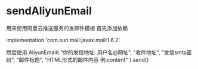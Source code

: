# sendAliyunEmail
用来使用阿里云推送服务的发邮件模板
首先添加依赖

implementation 'com.sun.mail:javax.mail:1.6.2'


然后使用
AliyunEmail(
        "你的发信地址: 用户名@网址",
        "收件地址",
        "发信smtp密码",
        "邮件标题",
        "HTML形式的邮件内容  例:<html><head></head><body>content</body></html>"
    ).send()
